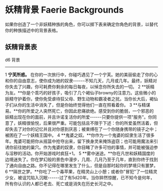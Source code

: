 # 妖精背景 Faerie Backgrounds

如果你创造了一个非妖精种族的角色，你可以掷下表来确定你角色的背景，以替代你的种族描述中的背景表格。

## 妖精背景表

  d6   背景
  ---- --------------------------------------------------------------------------------------------------------------------------------------------------------------------------------------------------------------------------------------------------------------------------------------------------------------------------------
  1    **宁芙所惑。** 在你的一次旅行中，你碰巧遇见了一个宁芙。她的美丽偷走了你的心和你的自由意志，使你成为她的奴隶------不知几天，几月或几年。最终，妖精对你失去了兴趣，你可耗费你剩余的每日每夜，以悼念你所失去的一切。
  2    **妖精为友。**你是个乖巧的好孩子，吸引了几个褐仙子browny的注意力。这些微小的妖精守护着你，使你免受虐待狂父母、野生动物和霸凌者之扰。当你长大后，褐仙子们从你的生活中消失了，但是你始终觉得他们一直在照看着你。
  3    **与精谋易。**你的所爱之人突然死亡，你因此悲痛欲绝。感受到你的脆弱，一个邪恶的妖精出现在你的面前，并且许诺复活你的所爱------只要你提供一项"服务"。你同意了，妖精很愉悦，后果很严重。可能包括且不限于下述：你的所爱虽然活着，但却失去了对你的记忆并且对你感到厌恶；被束缚在了一个你随身携带的镜子之中；被困在了一个妖精王国中。
  4    **鬼婆之奴。**你作为一个鬼婆的奴隶生活了很多年。鬼婆可能把你从摇篮中抢夺出来，留下换身灵来掩饰盗窃；也可能用魔法来引诱你前往她的巢穴。作为鬼婆的奴隶，你目睹了许多可怕的事情，并可能被强迫参与淫秽的活动。你开始游戏时疯狂+1。
  5    **雾中迷途。**你在凡世和妖精国度的边境迷失了。你在梦幻般的景色中漫步，几周、几月乃至于几年，直到你终于找到了通向自由之路。你不记得在哪里发生了什么，但是自那时起你的梦境只有噩梦。
  6    **隔世之梦。**你吃了一个毒苹果，在精灵山上小憩；或者你"冒犯"了一位精灵少女，被诅咒陷入沉眠------过了有5d20年。当你猝然惊醒，已不知今是何年，所有你认识的人都已老去、死亡或是消失在历史长河之中。
